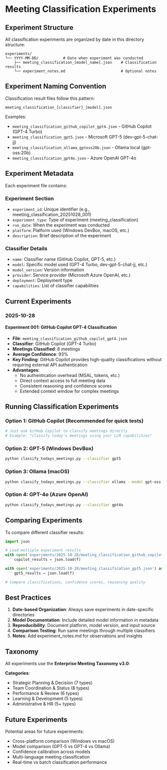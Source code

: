 # Meeting Classification Experiments

## Experiment Structure

All classification experiments are organized by date in this directory structure:

```
experiments/
└── YYYY-MM-DD/           # Date when experiment was conducted
    ├── meeting_classification_[model_name].json    # Classification results
    └── experiment_notes.md                         # Optional notes
```

## Experiment Naming Convention

Classification result files follow this pattern:
```
meeting_classification_[classifier]_[model].json
```

Examples:
- `meeting_classification_github_copilot_gpt4.json` - GitHub Copilot (GPT-4 Turbo)
- `meeting_classification_gpt5.json` - Microsoft GPT-5 (dev-gpt-5-chat-jj)
- `meeting_classification_ollama_gptoss20b.json` - Ollama local (gpt-oss:20b)
- `meeting_classification_gpt4o.json` - Azure OpenAI GPT-4o

## Experiment Metadata

Each experiment file contains:

### Experiment Section
- `experiment_id`: Unique identifier (e.g., meeting_classification_20251028_001)
- `experiment_type`: Type of experiment (meeting_classification)
- `run_date`: When the experiment was conducted
- `platform`: Platform used (Windows DevBox, macOS, etc.)
- `description`: Brief description of the experiment

### Classifier Details
- `name`: Classifier name (GitHub Copilot, GPT-5, etc.)
- `model`: Specific model used (GPT-4 Turbo, dev-gpt-5-chat-jj, etc.)
- `model_version`: Version information
- `provider`: Service provider (Microsoft Azure OpenAI, etc.)
- `deployment`: Deployment type
- `capabilities`: List of classifier capabilities

## Current Experiments

### 2025-10-28

#### Experiment 001: GitHub Copilot GPT-4 Classification
- **File**: `meeting_classification_github_copilot_gpt4.json`
- **Classifier**: GitHub Copilot (GPT-4 Turbo)
- **Meetings Classified**: 8 meetings
- **Average Confidence**: 93%
- **Key Finding**: GitHub Copilot provides high-quality classifications without requiring external API authentication
- **Advantages**:
  - No authentication overhead (MSAL, tokens, etc.)
  - Direct context access to full meeting data
  - Consistent reasoning and confidence scores
  - Extended context window for complex meetings
  
## Running Classification Experiments

### Option 1: GitHub Copilot (Recommended for quick tests)
```python
# Just ask GitHub Copilot to classify meetings directly
# Example: "classify today's meetings using your LLM capabilities"
```

### Option 2: GPT-5 (Windows DevBox)
```bash
python classify_todays_meetings.py --classifier gpt5
```

### Option 3: Ollama (macOS)
```bash
python classify_todays_meetings.py --classifier ollama --model gpt-oss:20b
```

### Option 4: GPT-4o (Azure OpenAI)
```bash
python classify_todays_meetings.py --classifier gpt4o
```

## Comparing Experiments

To compare different classifier results:

```python
import json

# Load multiple experiment results
with open('experiments/2025-10-28/meeting_classification_github_copilot_gpt4.json') as f:
    copilot_results = json.load(f)

with open('experiments/2025-10-28/meeting_classification_gpt5.json') as f:
    gpt5_results = json.load(f)

# Compare classifications, confidence scores, reasoning quality
```

## Best Practices

1. **Date-based Organization**: Always save experiments in date-specific directories
2. **Model Documentation**: Include detailed model information in metadata
3. **Reproducibility**: Document platform, model version, and input source
4. **Comparison Testing**: Run same meetings through multiple classifiers
5. **Notes**: Add experiment_notes.md for observations and insights

## Taxonomy

All experiments use the **Enterprise Meeting Taxonomy v3.0**:

**Categories**:
- Strategic Planning & Decision (7 types)
- Team Coordination & Status (8 types)
- Performance & Review (6 types)
- Learning & Development (5 types)
- Administrative & HR (5+ types)

## Future Experiments

Potential areas for future experiments:
- Cross-platform comparison (Windows vs macOS)
- Model comparison (GPT-5 vs GPT-4 vs Ollama)
- Confidence calibration across models
- Multi-language meeting classification
- Real-time vs batch classification performance
